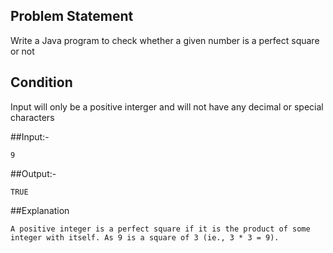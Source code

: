 ## Problem Statement

Write a Java program to check whether a given number is a perfect square or not

## Condition
Input will only be a positive interger and will not have any decimal or special characters

##Input:-

    9

##Output:-

    TRUE
    
##Explanation

    A positive integer is a perfect square if it is the product of some integer with itself. As 9 is a square of 3 (ie., 3 * 3 = 9).

